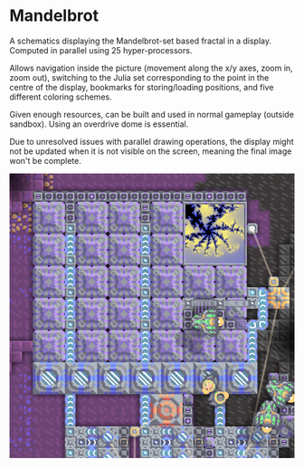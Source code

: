 # Mandelbrot

A schematics displaying the Mandelbrot-set based fractal in a display. Computed in parallel using 25 hyper-processors.

Allows navigation inside the picture (movement along the x/y axes, zoom in, zoom out), switching to the Julia set corresponding to the point in the centre of the display, bookmarks for storing/loading positions, and five different coloring schemes.

Given enough resources, can be built and used in normal gameplay (outside sandbox). Using an overdrive dome is essential.

Due to unresolved issues with parallel drawing operations, the display might not be updated when it is not visible on the screen, meaning the final image won't be complete.

![Screenshot of the schematics in action](Mandelbrot.png)